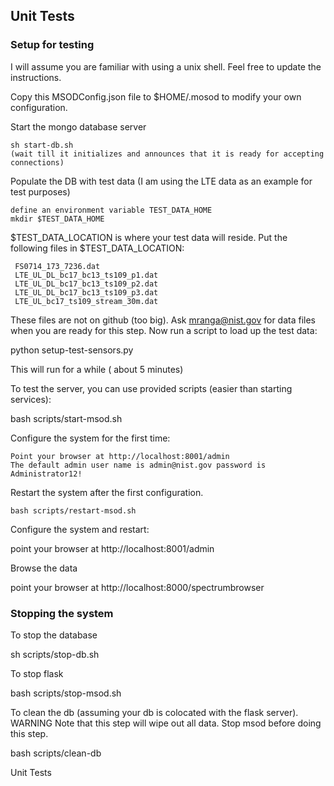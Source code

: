 <h2>Unit Tests</h2>

<h3>Setup for testing </h3>
I will assume you are familiar with using a unix shell. Feel free to update the instructions.

Copy this MSODConfig.json file to $HOME/.mosod to modify your own configuration.

Start the mongo database server

    sh start-db.sh 
    (wait till it initializes and announces that it is ready for accepting connections)

Populate the DB with test data (I am using the LTE data as an example for test purposes)
    
    define an environment variable TEST_DATA_HOME
    mkdir $TEST_DATA_HOME
   
$TEST_DATA_LOCATION is where your test data will reside.
Put the following files in $TEST_DATA_LOCATION:

     FS0714_173_7236.dat  
     LTE_UL_DL_bc17_bc13_ts109_p1.dat  
     LTE_UL_DL_bc17_bc13_ts109_p2.dat  
     LTE_UL_DL_bc17_bc13_ts109_p3.dat
     LTE_UL_bc17_ts109_stream_30m.dat

These files are not on github (too big). Ask mranga@nist.gov for data files when you are ready for this step.
Now run a script to load up the test data:

   python setup-test-sensors.py 

This will run for a while ( about 5 minutes)

To test the server, you can use provided scripts (easier than starting services):

   bash scripts/start-msod.sh

Configure the system for the first time:

    Point your browser at http://localhost:8001/admin
    The default admin user name is admin@nist.gov password is Administrator12!

Restart the system after the first configuration.

    bash scripts/restart-msod.sh

Configure the system  and restart:

  point your browser at http://localhost:8001/admin

Browse the data

   point your browser at http://localhost:8000/spectrumbrowser

<h3> Stopping the system</h3>

To stop the database

   sh scripts/stop-db.sh

To stop flask

   bash scripts/stop-msod.sh

To clean the db (assuming your db is colocated with the flask server). WARNING Note that this step will wipe out all data.
Stop msod before doing this step.

   bash scripts/clean-db

</h3>Unit Tests</h3>
